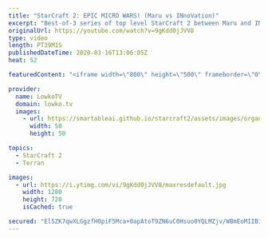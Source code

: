```yaml
---
title: "StarCraft 2: EPIC MICRO WARS! (Maru vs INnoVation)"
excerpt: "Best-of-3 series of top level StarCraft 2 between Maru and INnoVation. Both of these pro gamers play at the highest level of SC2 and yet they have very different approaches to the game. Maru in general likes playing the faster paced style that's a lot more in your face and a lot more flexible. INnoVation"
originalUrl: https://youtube.com/watch?v=9gKdd0jJVV8
type: video
length: PT39M1S
publishedDateTime: 2020-03-16T13:06:05Z
heat: 52

featuredContent: "<iframe width=\"800\" height=\"500\" frameborder=\"0\" src=\"https://www.youtube.com/embed/9gKdd0jJVV8\" allow=\"accelerometer; autoplay; encrypted-media; gyroscope; picture-in-picture\" allowfullscreen></iframe>"

provider:
  name: LowkoTV
  domain: lowko.tv
  images:
    - url: https://smartableai.github.io/starcraft2/assets/images/organizations/lowko.tv-50x50.jpg
      width: 50
      height: 50

topics:
  - StarCraft 2
  - Terran

images:
  - url: https://i.ytimg.com/vi/9gKdd0jJVV8/maxresdefault.jpg
    width: 1280
    height: 720
    isCached: true

secured: "El5ZK7qwXLGgzfH0piF5Mca+0apAtoT9ZN6uC0Hsuo0YQLMZjv/WBmEoMIIB1sOOjASEvwmrudTqO0dP//gyg5ozZkbQu3RMxrpxMbWIaJnT7C/jPvnkhBCBUlvEmkJkHJ6hrR3S/HOflcBafF85vmIQ4TlgnA8NBDdn3JdVasHItTdFXG/17arbZ8cqRnKSOYfISDGrW2OlK99GjAj1IewVzZluOx63UJLtvp0faECDr62i+rB8bbhCYs1NeMLUHghr2OZzFesI0keiIlru6wVtXeMbzilx2k54akD0jo2zjfKrfeBpRcX/7dxgMFmFRVIZEVnK13Fc1EfN8D0h1FvmiwEi3gmGlEYT9ywalllKpef5AKJhSStl2Qq+SdhQlyMtavKa8VUliM08ERZ6uhuafri/nmfa2ZLXbH6zxekZ84qAM3yYayHMLwbaf8gf;ERpOxj9euSyio8bNZqAX2Q=="
---
```


